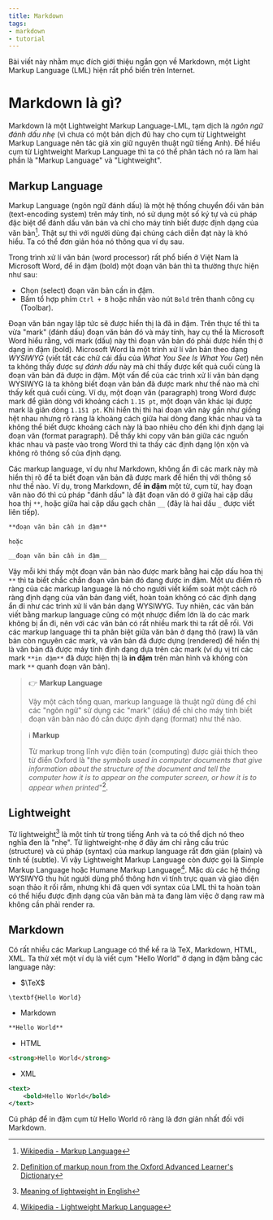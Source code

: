 ```yaml
---
title: Markdown
tags:
- markdown
- tutorial
---
```


Bài viết này nhằm mục đích giới thiệu ngắn gọn về Markdown, một Light Markup Language (LML) hiện rất phổ biến trên Internet. 

# Markdown là gì?

Markdown là một Lightweight Markup Language-LML, tạm dịch là _ngôn ngữ đánh dấu nhẹ_ (vì chưa có một bản dịch đủ hay cho cụm từ Lightweight Markup Language nên tác giả xin giữ nguyên thuật ngữ tiếng Anh). Để hiểu cụm từ Lightweight Markup Language thì ta có thể phân tách nó ra làm hai phần là "Markup Language" và "Lightweight". 

## Markup Language

Markup Language (ngôn ngữ đánh dấu) là một hệ thống chuyển đổi văn bản (text-encoding system) trên máy tính, nó sử dụng một số ký tự và cú pháp đặc biệt để đánh dấu văn bản và chỉ cho máy tính biết được định dạng của văn bản[^1]. Thật sự thì với người dùng đại chúng cách diễn đạt này là khó hiểu. Ta có thể đơn giản hóa nó thông qua ví dụ sau.

Trong trình xử lí văn bản (word processor) rất phổ biến ở Việt Nam là Microsoft Word, để in đậm (bold) một đoạn văn bản thì ta thường thực hiện như sau:
- Chọn (select) đoạn văn bản cần in đậm.
- Bấm tổ hợp phím `Ctrl + B` hoặc nhấn vào nút `Bold` trên thanh công cụ (Toolbar).

Đoạn văn bản ngay lập tức sẽ được hiển thị là đã in đậm. Trên thực tế thì ta vừa "mark" (đánh dấu) đoạn văn bản đó và máy tính, hay cụ thể là Microsoft Word hiểu rằng, với mark (dấu) này thì đoạn văn bản đó phải được hiển thị ở dạng in đậm (bold). 
Microsoft Word là một trình xử lí văn bản theo dạng _WYSIWYG_ (viết tắt các chữ cái đầu của _What You See Is What You Get_) nên ta không thấy được sự _đánh dấu_ này mà chỉ thấy được kết quả cuối cùng là đoạn văn bản đã được in đậm.
Một vấn đề của các trình xử lí văn bản dạng WYSIWYG là ta không biết đoạn văn bản đã được mark như thế nào mà chỉ thấy kết quả cuối cùng. Ví dụ, một đoạn văn (paragraph) trong Word được mark để giãn dòng với khoảng cách `1.15 pt`, một đoạn văn khác lại được mark là giãn dòng `1.151 pt`. Khi hiển thị thì hai đoạn văn này gần như giống hệt nhau nhưng rõ ràng là khoảng cách giữa hai dòng đang khác nhau và ta không thể biết được khoảng cách này là bao nhiêu cho đến khi định dạng lại đoạn văn (format paragraph). Dễ thấy khi copy văn bản giữa các nguồn khác nhau và paste vào trong Word thì ta thấy các định dạng lộn xộn và không rõ thông số của định dạng.

Các markup language, ví dụ như Markdown, không ẩn đi các mark này mà hiển thị rõ để ta biết đoạn văn bản đã được mark để hiển thị với thông số như thế nào. Ví dụ, trong Markdown, để **in đậm** một từ, cụm từ, hay đoạn văn nào đó thì cú pháp "đánh dấu" là đặt đoạn văn dó ở giữa hai cặp dấu hoa thị `**`, hoặc giữa hai cặp dấu gạch chân `__` (đây là hai dấu `_` được viết liên tiếp).

```markdown
**đoạn văn bản cần in đậm**

hoặc

__đoạn văn bản cần in đậm__
```

Vậy mỗi khi thấy một đoạn văn bản nào được mark bằng hai cặp dấu hoa thị `**` thì ta biết chắc chắn đoạn văn bản đó đang được in đậm. Một ưu điểm rõ ràng của các markup language là nó cho người viết kiểm soát một cách rõ ràng định dạng của văn bản đang viết, hoàn toàn không có các định dạng ẩn đi như các trình xử lí văn bản dạng WYSIWYG. Tuy nhiên, các văn bản viết bằng markup language cũng có một nhược điểm lớn là do các mark không bị ẩn đi, nên với các văn bản có rất nhiều mark thì ta rất dễ rối. Với các markup language thì ta phân biệt giữa văn bản ở dạng thô (raw) là văn bản còn nguyên các mark, và văn bản đã được dựng (rendered) để hiển thị là văn bản đã được máy tính định dạng dựa trên các mark (ví dụ vị trí các mark `**in đậm**` đã được hiện thị là **in đậm** trên màn hình và không còn mark `**` quanh đoạn văn bản).

> 👉 **Markup Language**
> 
> Vậy một cách tổng quan, markup language là thuật ngữ dùng để chỉ các "ngôn ngữ" sử dụng các "mark" (dấu) để chỉ cho máy tính biết đoạn văn bản nào đó cần được định dạng (format) như thế nào.

> ℹ️ **Markup**
> 
> Từ markup trong lĩnh vực điện toán (computing) được giải thích theo từ điển Oxford là "_the symbols used in computer documents that give information about the structure of the document and tell the computer how it is to appear on the computer screen, or how it is to appear when printed_"[^2].

## Lightweight

Từ lightweight[^3] là một tính từ trong tiếng Anh và ta có thể dịch nó theo nghĩa đen là "nhẹ". Từ lightweight-nhẹ ở đây ám chỉ rằng cấu trúc (structure) và cú pháp (syntax) của markup language rất đơn giản (plain) và tinh tế (subtle). Vì vậy Lightweight Markup Language còn được gọi là Simple Markup Language hoặc Humane Markup Language[^4]. Mặc dù các hệ thống WYSIWYG thu hút người dùng phổ thông hơn vì tính trực quan và giao diện soạn thảo ít rối rắm, nhưng khi đã quen với syntax của LML thì ta hoàn toàn có thể hiểu được định dạng của văn bản mà ta đang làm việc ở dạng raw mà không cần phải render ra. 

## Markdown

Có rất nhiều các Markup Language có thể kể ra là TeX, Markdown, HTML, XML. Ta thử xét một ví dụ là viết cụm "Hello World" ở dạng in đậm bằng các language này:

- $\TeX$
```Tex
\textbf{Hello World}
```

- Markdown
```markdown
**Hello World**
```

- HTML
```html
<strong>Hello World</strong>
```

- XML
```xml
<text>
    <bold>Hello World</bold>
</text>
```

Cú pháp để in đậm cụm từ Hello World rõ ràng là đơn giản nhất đối với Markdown.

[^1]: [Wikipedia - Markup Language](https://en.wikipedia.org/wiki/Markup_language)
[^2]: [Definition of markup noun from the Oxford Advanced Learner's Dictionary](https://www.oxfordlearnersdictionaries.com/definition/english/markup?q=markup)
[^3]: [Meaning of lightweight in English](https://dictionary.cambridge.org/dictionary/english/lightweight)
[^4]: [Wikipedia - Lightweight Markup Language](https://en.wikipedia.org/wiki/Lightweight_markup_language)
